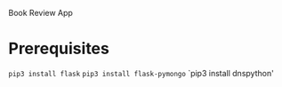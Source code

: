 Book Review App

# Prerequisites
`pip3 install flask`
`pip3 install flask-pymongo`
`pip3 install dnspython'